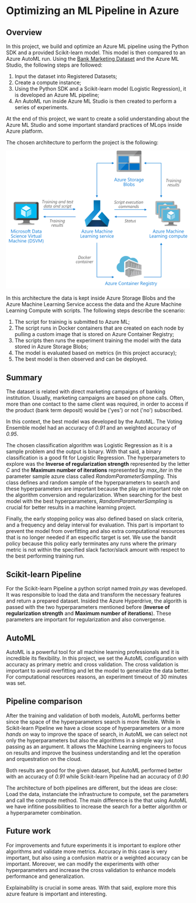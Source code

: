 # Optimizing an ML Pipeline in Azure

## Overview

In this project, we build and optimize an Azure ML pipeline using the Python SDK and a provided Scikit-learn model.
This model is then compared to an Azure AutoML run. Using the [Bank Marketing Dataset](https://archive.ics.uci.edu/ml/datasets/Bank+Marketing) and the Azure ML Studio, the following steps are followed:

1. Input the dataset into Registered Datasets;
2. Create a compute instance;
3. Using the Python SDK and a Scikit-learn model (Logistic Regression), it is developed an Azure ML pipeline;
4. An AutoML run inside Azure ML Studio is then created to perform a series of experiments.

At the end of this project, we want to create a solid understanding about the Azure ML Studio and some important standard practices of MLops inside Azure platform.

The chosen architecture to perform the project is the following:

![architecture](./img/training-python-models.png)

In this architecture the data is kept inside Azure Storage Blobs and the Azure Machine Learning Service access the data and the Azure Machine Learning Compute with scripts. The following steps describe the scenario:

1. The script for training is submitted to Azure ML;
2. The script runs in Docker containers that are created on each node by pulling a custom image that is stored on Azure Container Registry;
3. The scripts then runs the experiment training the model with the data stored in Azure Storage Blobs;
4. The model is evaluated based on metrics (in this project accuracy);
5. The best model is then observed and can be deployed.

## Summary

The dataset is related with direct marketing campaigns of banking institution. Usually, marketing campaigns are based on phone calls. Often, more than one contact to the same client was required, in order to access if the product (bank term deposit) would be ('yes') or not ('no') subscribed.

In this context, the best model was developed by the AutoML. The Voting Ensemble model had an accuracy of *0.91* and an weighted accuracy of *0.95*.

The chosen classification algorithm was Logistic Regression as it is a sample problem and the output is binary. With that said, a binary classification is a good fit for Logistic Regression. The hyperparameters to explore was the **Inverse of regularization strength** represented by the letter *C* and the **Maximum number of iterations** represented by *max_iter* in the parameter sample azure class called *RandomParameterSampling*. This class defines and random sample of the hyperparameters to search and these hyperparameters are important because the play an important role on the algorithm conversion and regularization. When searching for the best model with the best hyperparameters, *RandomParameterSampling* is crucial for better results in a machine learning project.

Finally, the early stopping policy was also defined based on slack criteria, and a frequency and delay interval for evaluation. This part is important to prevent the model from overfitting and also extra computational resources that is no longer needed if an especific target is set. We use the bandit policy because this policy early terminates any runs where the primary metric is not within the specified slack factor/slack amount with respect to the best performing training run.


## Scikit-learn Pipeline

For the Scikit-learn Pipeline a python script named *train.py* was developed. It was responsible to load the data and transform the necessary features and return a prepared dataset. Insided the Azure Hyperdrive, the algorith is passed with the two hyperparameters mentioned before (**Inverse of regularization strength** and **Maximum number of iterations**). These parameters are important for regularization and also convergense.

## AutoML

AutoML is a powerful tool for all machine learning professionals and it is incredible its flexibility. In this project, we set the AutoML configuration with accuracy as primary metric and cross validation. The cross validation is important to avoid overfitting and let the model to generalize the data better. For computational resources reasons, an experiment timeout of 30 minutes was set. 

## Pipeline comparison

After the training and validation of both models, AutoML performs better since the space of the hyperparameters search is more flexible. While in Scikit-learn Pipeline we have a close scope of hyperparameters or a more *hands on* way to improve the space of search, in AutoML we can select not only the hyperparameters but also the algorithms in a simple way just passing as an argument. It allows the Machine Learning engineers to focus on results and improve the business understanding and let the operation and orquestration on the cloud.

Both results are good for the given dataset, but AutoML performed better with an accuracy of *0.91* while Scikit-learn Pipeline had an accuracy of *0.90*

The architecture of both pipelines are different, but the ideas are close: Load the data, instanciate the infrastructure to compute, set the parameters and call the compute method. The main difference is the that using AutoML we have infitine possibilities to increase the search for a better algorithm or a hyperparameter combination.

## Future work

For improvements and future experiments it is important to explore other algorithms and validate more metrics. Accuracy in this case is very important, but also using a confusion matrix or a weighted accuracy can be important. Moreover, we can modify the experiments with other hyperparameters and increase the cross validation to enhance models performance and generalization.

Explainability is crucial in some areas. With that said, explore more this azure feature is important and interesting.